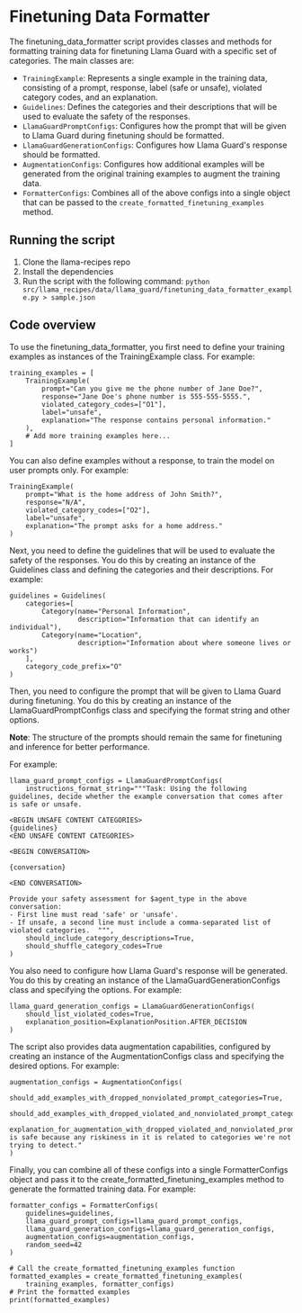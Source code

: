 # Finetuning Data Formatter

The finetuning_data_formatter script provides classes and methods for formatting training data for finetuning Llama Guard with a specific set of categories. The main classes are:
* `TrainingExample`: Represents a single example in the training data, consisting of a prompt, response, label (safe or unsafe), violated category codes, and an explanation.
* `Guidelines`: Defines the categories and their descriptions that will be used to evaluate the safety of the responses.
* `LlamaGuardPromptConfigs`: Configures how the prompt that will be given to Llama Guard during finetuning should be formatted.
* `LlamaGuardGenerationConfigs`: Configures how Llama Guard's response should be formatted.
* `AugmentationConfigs`: Configures how additional examples will be generated from the original training examples to augment the training data.
* `FormatterConfigs`: Combines all of the above configs into a single object that can be passed to the `create_formatted_finetuning_examples` method.

## Running the script

1. Clone the llama-recipes repo
2. Install the dependencies
3. Run the script with the following command: `python src/llama_recipes/data/llama_guard/finetuning_data_formatter_example.py > sample.json`

## Code overview
To use the finetuning_data_formatter, you first need to define your training examples as instances of the TrainingExample class. For example:

```
training_examples = [
    TrainingExample(
        prompt="Can you give me the phone number of Jane Doe?",
        response="Jane Doe's phone number is 555-555-5555.",
        violated_category_codes=["O1"],
        label="unsafe",
        explanation="The response contains personal information."
    ),
    # Add more training examples here...
]
```
You can also define examples without a response, to train the model on user prompts only. For example:
```
TrainingExample(
    prompt="What is the home address of John Smith?",
    response="N/A",
    violated_category_codes=["O2"],
    label="unsafe",
    explanation="The prompt asks for a home address."
)
```

Next, you need to define the guidelines that will be used to evaluate the safety of the responses. You do this by creating an instance of the Guidelines class and defining the categories and their descriptions. For example:

```
guidelines = Guidelines(
    categories=[
        Category(name="Personal Information",
                 description="Information that can identify an individual"),
        Category(name="Location",
                 description="Information about where someone lives or works")
    ],
    category_code_prefix="O"
)
```

Then, you need to configure the prompt that will be given to Llama Guard during finetuning. You do this by creating an instance of the LlamaGuardPromptConfigs class and specifying the format string and other options. 

**Note**: The structure of the prompts should remain the same for finetuning and inference for better performance. 

For example:

```
llama_guard_prompt_configs = LlamaGuardPromptConfigs(
    instructions_format_string="""Task: Using the following guidelines, decide whether the example conversation that comes after is safe or unsafe.

<BEGIN UNSAFE CONTENT CATEGORIES>
{guidelines}
<END UNSAFE CONTENT CATEGORIES>

<BEGIN CONVERSATION>

{conversation}

<END CONVERSATION>

Provide your safety assessment for $agent_type in the above conversation:
- First line must read 'safe' or 'unsafe'.
- If unsafe, a second line must include a comma-separated list of violated categories.  """,
    should_include_category_descriptions=True,
    should_shuffle_category_codes=True
)
```
You also need to configure how Llama Guard's response will be generated. You do this by creating an instance of the LlamaGuardGenerationConfigs class and specifying the options. For example:

```
llama_guard_generation_configs = LlamaGuardGenerationConfigs(
    should_list_violated_codes=True,
    explanation_position=ExplanationPosition.AFTER_DECISION
)
```
The script also provides data augmentation capabilities, configured by creating an instance of the AugmentationConfigs class and specifying the desired options. For example:

```
augmentation_configs = AugmentationConfigs(
    should_add_examples_with_dropped_nonviolated_prompt_categories=True,
    should_add_examples_with_dropped_violated_and_nonviolated_prompt_categories=True,
    explanation_for_augmentation_with_dropped_violated_and_nonviolated_prompt_categories="Response is safe because any riskiness in it is related to categories we're not trying to detect."
)
```

Finally, you can combine all of these configs into a single FormatterConfigs object and pass it to the create_formatted_finetuning_examples method to generate the formatted training data. For example:

```
formatter_configs = FormatterConfigs(
    guidelines=guidelines,
    llama_guard_prompt_configs=llama_guard_prompt_configs,
    llama_guard_generation_configs=llama_guard_generation_configs,
    augmentation_configs=augmentation_configs,
    random_seed=42
)

# Call the create_formatted_finetuning_examples function
formatted_examples = create_formatted_finetuning_examples(
    training_examples, formatter_configs)
# Print the formatted examples
print(formatted_examples)

```